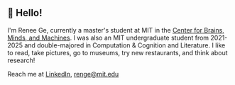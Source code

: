 ## 👋 Hello!

I'm Renee Ge, currently a master's student at MIT in the [Center for Brains, Minds, and Machines](https://cbmm.mit.edu/). I was also an MIT undergraduate student from 2021-2025 and double-majored in Computation & Cognition and Literature. I like to read, take pictures, go to museums, try new restaurants, and think about research!

Reach me at [LinkedIn](www.linkedin.com/in/reneege), renge@mit.edu

<!--
**reneeyge/reneeyge** is a ✨ _special_ ✨ repository because its `README.md` (this file) appears on your GitHub profile.

Here are some ideas to get you started:

- 🔭 I’m currently working on ...
- 🌱 I’m currently learning ...
- 👯 I’m looking to collaborate on ...
- 🤔 I’m looking for help with ...
- 💬 Ask me about ...
- 📫 How to reach me: ...
- 😄 Pronouns: ...
- ⚡ Fun fact: ...
-->

